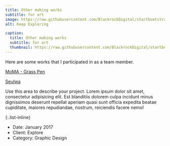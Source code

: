 ```yaml
---
title: Other making works
subtitle: for art
image: https://raw.githubusercontent.com/BlackrockDigital/startbootstrap-agency/master/src/assets/img/portfolio/02-full.jpg
alt: Keep Exploring

caption:
  title: Other making works
  subtitle: for art
  thumbnail: https://raw.githubusercontent.com/BlackrockDigital/startbootstrap-agency/master/src/assets/img/portfolio/02-thumbnail.jpg
---
```

Here are some works that I participated in as a team member.

[MoMA - Grass Pen](https://store.moma.org/en-kr/products/desktop-pen-garden)

[Seulwa](https://www.wadiz.kr/web/campaign/detail/183327)

Use this area to describe your project. Lorem ipsum dolor sit amet, consectetur adipisicing elit. Est blanditiis dolorem culpa incidunt minus dignissimos deserunt repellat aperiam quasi sunt officia expedita beatae cupiditate, maiores repudiandae, nostrum, reiciendis facere nemo!

{:.list-inline}

- Date: January 2017
- Client: Explore
- Category: Graphic Design
